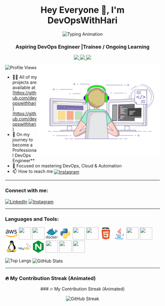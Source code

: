 <h1 align="center">Hey Everyone 👋, I'm DevOpsWithHari</h1>

<div align="center">
  <img src="https://readme-typing-svg.herokuapp.com?size=30&duration=4000&color=36BCF7&center=true&vCenter=true&width=600&lines=Aspiring+DevOps+Engineer;Aspiring+DevOps+Engineer+(Trainee);Ongoing+Learning+Journey" alt="Typing Animation"/>
</div>

<h3 align="center">Aspiring DevOps Engineer |Trainee / Ongoing Learning</h3>

<p align="center">
  <a href="https://github.com/devopswithhari">
    <img src="https://img.shields.io/github/followers/devopswithhari?label=Follow&style=social" />
  </a>
  <a href="https://linkedin.com/in/hareesh-kumar-02045a339">
    <img src="https://img.shields.io/badge/LinkedIn-Hareesh%20Kumar-blue?logo=linkedin&style=flat-square" />
  </a>
  <a href="https://www.instagram.com/devopswithhari">
    <img src="https://img.shields.io/badge/Instagram-@devopswithhari-pink?logo=instagram&style=flat-square" />
  </a>
</p>

<img align="right" alt="Coding" width="400" src="https://raw.githubusercontent.com/devSouvik/devSouvik/master/gif3.gif">

<p align="left">
  <img src="https://komarev.com/ghpvc/?username=devopswithhari&label=Profile%20views&color=0e75b6&style=flat" alt="Profile Views" />
</p>

- 👨‍💻 All of my projects are available at [https://github.com/devopswithhari](https://github.com/devopswithhari)  
- 🚀 On my journey to become a Professional DevOps Engineer**
- 🎯 Focused on mastering DevOps, Cloud & Automation
- 📫 How to reach me <a href="https://www.instagram.com/devopswithhari" target="blank"><img align="center" src="https://raw.githubusercontent.com/rahuldkjain/github-profile-readme-generator/master/src/images/icons/Social/instagram.svg" alt="Instagram" height="20" width="20" /></a>

---

<h3 align="left">Connect with me:</h3>
<p align="left">
  <a href="https://linkedin.com/in/hareesh-kumar-02045a339" target="blank"><img align="center" src="https://raw.githubusercontent.com/rahuldkjain/github-profile-readme-generator/master/src/images/icons/Social/linked-in-alt.svg" alt="LinkedIn" height="30" width="40" /></a>
  <a href="https://instagram.com/devopswithhari" target="blank"><img align="center" src="https://raw.githubusercontent.com/rahuldkjain/github-profile-readme-generator/master/src/images/icons/Social/instagram.svg" alt="Instagram" height="30" width="40" /></a>
</p>

---

<h3 align="left">Languages and Tools:</h3>
<p align="left">
  <img src="https://raw.githubusercontent.com/devicons/devicon/master/icons/amazonwebservices/amazonwebservices-original-wordmark.svg" width="40" height="40"/>
  <img src="https://www.vectorlogo.zone/logos/microsoft_azure/microsoft_azure-icon.svg" width="40" height="40"/>
  <img src="https://www.vectorlogo.zone/logos/gnu_bash/gnu_bash-icon.svg" width="40" height="40"/>
  <img src="https://raw.githubusercontent.com/devicons/devicon/master/icons/docker/docker-original-wordmark.svg" width="40" height="40"/>
  <img src="https://raw.githubusercontent.com/devicons/devicon/master/icons/python/python-original.svg" width="40" height="40"/>
  <img src="https://www.vectorlogo.zone/logos/git-scm/git-scm-icon.svg" width="40" height="40"/>
  <img src="https://www.vectorlogo.zone/logos/grafana/grafana-icon.svg" width="40" height="40"/>
  <img src="https://raw.githubusercontent.com/devicons/devicon/master/icons/html5/html5-original-wordmark.svg" width="40" height="40"/>
  <img src="https://raw.githubusercontent.com/devicons/devicon/master/icons/java/java-original.svg" width="40" height="40"/>
  <img src="https://www.vectorlogo.zone/logos/jenkins/jenkins-icon.svg" width="40" height="40"/>
  <img src="https://www.vectorlogo.zone/logos/kubernetes/kubernetes-icon.svg" width="40" height="40"/>
  <img src="https://raw.githubusercontent.com/devicons/devicon/master/icons/linux/linux-original.svg" width="40" height="40"/>
  <img src="https://raw.githubusercontent.com/devicons/devicon/master/icons/mysql/mysql-original-wordmark.svg" width="40" height="40"/>
  <img src="https://raw.githubusercontent.com/devicons/devicon/master/icons/nginx/nginx-original.svg" width="40" height="40"/>
  <img src="https://www.vectorlogo.zone/logos/getpostman/getpostman-icon.svg" width="40" height="40"/>
  <img src="https://raw.githubusercontent.com/detain/svg-logos/780f25886640cef088af994181646db2f6b1a3f8/svg/selenium-logo.svg" width="40" height="40"/>
  <img src="https://www.vectorlogo.zone/logos/springio/springio-icon.svg" width="40" height="40"/>
</p>

<p><img align="left" src="https://github-readme-stats.vercel.app/api/top-langs?username=devopswithhari&show_icons=true&locale=en&layout=compact&theme=vue&hide_border=true" alt="Top Langs" /></p>

<p>&nbsp;<img align="center" src="https://github-readme-stats.vercel.app/api?username=devopswithhari&show_icons=true&locale=en&theme=vue&hide_border=true" alt="GitHub Stats" /></p>

---

### 🔥 My Contribution Streak (Animated)

<p align="center">
  ### 🔥 My Contribution Streak (Animated)

<p align="center">
  <img src="https://github-readme-streak-stats.herokuapp.com/?user=devopswithhari&theme=radical&hide_border=true&background=0D11117&stroke=0000&ring=FF6E96&fire=FF6E96&currStreakNum=FFFFFF&sideNums=FFFFFF&currStreakLabel=FF6E96&sideLabels=FFFFFF&dates=AAAAAA" alt="GitHub Streak"/>
</p>

</p>
